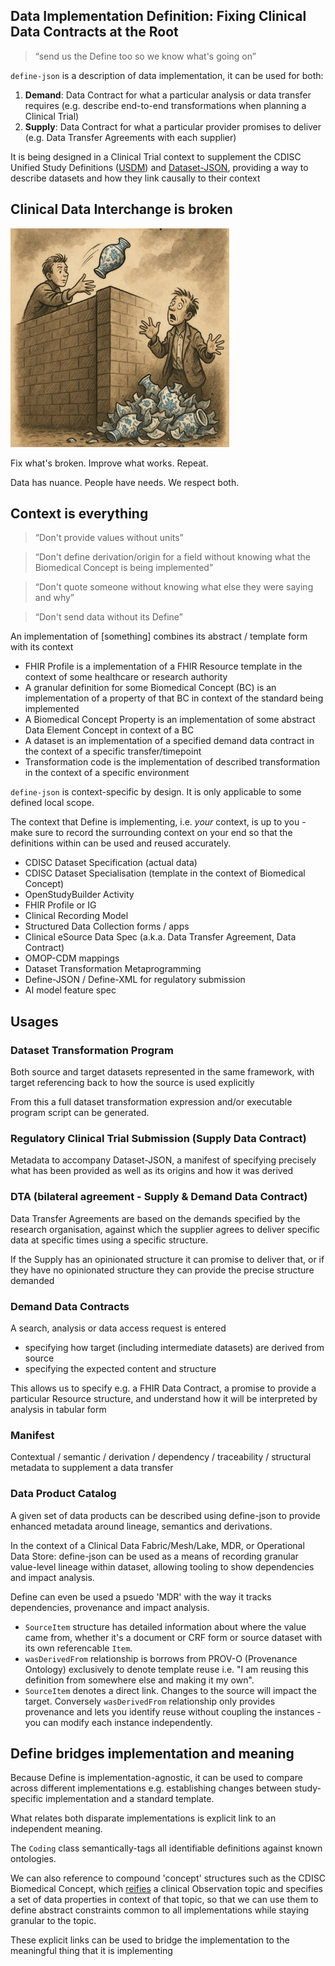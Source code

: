 ## Data Implementation Definition: Fixing Clinical Data Contracts at the Root

> “send us the Define too so we know what's going on”

`define-json` is a description of data implementation, it can be used for both:

1. **Demand**: Data Contract for what a particular analysis or data transfer requires (e.g. describe end-to-end transformations when planning a Clinical Trial)
2. **Supply**: Data Contract for what a particular provider promises to deliver (e.g. Data Transfer Agreements with each supplier)

It is being designed in a Clinical Trial context to supplement the CDISC Unified Study Definitions ([USDM](https://github.com/cdisc-org/DDF-RA)) and [Dataset-JSON](https://github.com/cdisc-org/DataExchange-DatasetJson), providing a way to describe datasets and how they link causally to their context

## Clinical Data Interchange is broken
<img src="images/throwing_vase_over_wall.png" alt="The status quo of silos, files and documents" width="350"/>

Fix what's broken. Improve what works. Repeat.

Data has nuance. People have needs. We respect both.

## Context is everything

> “Don't provide values without units”

> “Don't define derivation/origin for a field without knowing what the Biomedical Concept is being implemented”

> “Don't quote someone without knowing what else they were saying and why”

> “Don't send data without its Define”

An implementation of [something] combines its abstract / template form with its context

* FHIR Profile is a implementation of a FHIR Resource template in the context of some healthcare or research authority
* A granular definition for some Biomedical Concept (BC) is an implementation of a property of that BC in context of the standard being implemented
* A Biomedical Concept Property is an implementation of some abstract Data Element Concept in context of a BC
* A dataset is an implementation of a specified demand data contract in the context of a specific transfer/timepoint
* Transformation code is the implementation of described transformation in the context of a specific environment

`define-json` is context-specific by design. It is only applicable to some defined local scope.

The context that Define is implementing, i.e. _your_ context, is up to you - make sure to record the surrounding context on your end so that the definitions within can be used and reused accurately.

* CDISC Dataset Specification (actual data)
* CDISC Dataset Specialisation (template in the context of Biomedical Concept)
* OpenStudyBuilder Activity
* FHIR Profile or IG
* Clinical Recording Model
* Structured Data Collection forms / apps
* Clinical eSource Data Spec (a.k.a. Data Transfer Agreement, Data Contract)
* OMOP-CDM mappings
* Dataset Transformation Metaprogramming
* Define-JSON / Define-XML for regulatory submission
* AI model feature spec

## Usages

### Dataset Transformation Program

Both source and target datasets represented in the same framework, with target referencing back to how the source is used explicitly

From this a full dataset transformation expression and/or executable program script can be generated.

### Regulatory Clinical Trial Submission (Supply Data Contract)

Metadata to accompany Dataset-JSON, a manifest of specifying precisely what has been provided as well as its origins and how it was derived

### DTA (bilateral agreement - Supply & Demand Data Contract)

Data Transfer Agreements are based on the demands specified by the research organisation, against which the supplier agrees to deliver specific data at specific times using a specific structure.

If the Supply has an opinionated structure it can promise to deliver that, or if they have no opinionated structure they can provide the precise structure demanded

### Demand Data Contracts

A search, analysis or data access request is entered

* specifying how target (including intermediate datasets) are derived from source
* specifying the expected content and structure

This allows us to specify e.g. a FHIR Data Contract, a promise to provide a particular Resource structure, and understand how it will be interpreted by analysis in tabular form

### Manifest

Contextual / semantic / derivation / dependency / traceability / structural metadata to supplement a data transfer

### Data Product Catalog

A given set of data products can be described using define-json to provide enhanced metadata around lineage, semantics and derivations.

In the context of a Clinical Data Fabric/Mesh/Lake, MDR, or Operational Data Store: define-json can be used as a means of recording granular value-level lineage within dataset, allowing tooling to show dependencies and impact analysis.

Define can even be used a psuedo 'MDR' with the way it tracks dependencies, provenance and impact analysis. 

- `SourceItem` structure has detailed information about where the value came from, whether it's a document or CRF form or source dataset with its own referencable `Item`.
- `wasDerivedFrom` relationship is borrows from PROV-O (Provenance Ontology) exclusively to denote template reuse i.e. "I am reusing this definition from somewhere else and making it my own".
- `SourceItem` denotes a direct link. Changes to the source will impact the target. Conversely `wasDerivedFrom` relationship only provides provenance and lets you identify reuse without coupling the instances - you can modify each instance independently.

## Define bridges implementation and meaning

Because Define is implementation-agnostic, it can be used to compare across different implementations e.g. establishing changes between study-specific implementation and a standard template.

What relates both disparate implementations is explicit link to an independent meaning.

The `Coding` class semantically-tags all identifiable definitions against known ontologies.

We can also reference to compound 'concept' structures such as the CDISC Biomedical Concept, which [reifies](https://dictionary.cambridge.org/dictionary/english/reify) a clinical Observation topic and specifies a set of data properties in context of that topic, so that we can use them to define abstract constraints common to all implementations while staying granular to the topic.

These explicit links can be used to bridge the implementation to the meaningful thing that it is implementing
